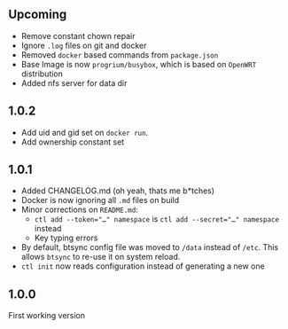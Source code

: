 ## Upcoming
- Remove constant chown repair
- Ignore `.log` files on git and docker
- Removed `docker` based commands from `package.json`
- Base Image is now `progrium/busybox`, which is based on `OpenWRT` distribution
- Added nfs server for data dir

## 1.0.2
- Add uid and gid set on `docker run`.
- Add ownership constant set

## 1.0.1
- Added CHANGELOG.md (oh yeah, thats me b*tches)
- Docker is now ignoring all `.md` files on build
- Minor corrections on `README.md`:
  - `ctl add --token="…" namespace` is `ctl add --secret="…" namespace` instead
  - Key typing errors
- By default, btsync config file was moved to `/data` instead of `/etc`. This
allows `btsync` to re-use it on system reload.
- `ctl init` now reads configuration instead of generating a new one

## 1.0.0
First working version
